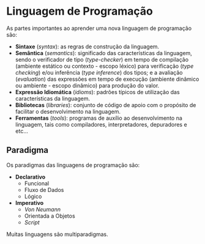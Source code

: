 # Linguagem de Programação

As partes importantes ao aprender uma nova linguagem de programação são:

* **Sintaxe** \(_syntax_\): as regras de construção da linguagem.
* **Semântica** \(_semantics_\): significado das características da linguagem, sendo o verificador de tipo \(_type-checker_\) em tempo de compilação \(ambiente estático ou contexto - escopo léxico\) para verificação \(_type checking_\) e/ou inferência \(_type inference_\) dos tipos; e a avaliação \(_evaluation_\) das expressões em tempo de execução \(ambiente dinâmico ou ambiente - escopo dinâmico\) para produção do valor.
* **Expressão Idiomática** \(_idioms_\): padrões típicos de utilização das características da linguagem.
* **Bibliotecas** \(_libraries_\): conjunto de código de apoio com o propósito de facilitar o desenvolvimento na linguagem.
* **Ferramentas** \(_tools_\): programas de auxílio ao desenvolvimento na linguagem, tais como compiladores, interpretadores, depuradores e etc...

## Paradigma

Os paradigmas das linguagens de programação são:

* **Declarativo**
    * Funcional
    * Fluxo de Dados
    * Lógico
* **Imperativo**
    * _Von Neumann_
    * Orientada a Objetos
    * _Script_

Muitas linguagens são multiparadigmas.
